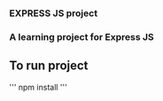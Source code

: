 ### EXPRESS JS project

### A learning project for Express JS 

## To run project

''' npm install '''


